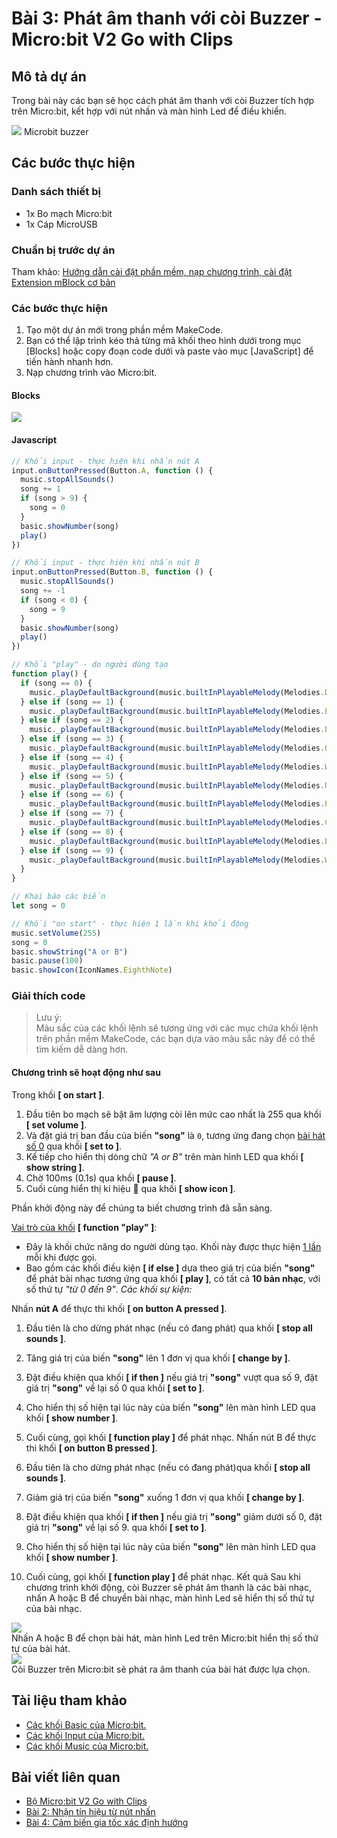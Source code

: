 # Bài 3: Phát âm thanh với còi Buzzer - Micro:bit V2 Go with Clips

## Mô tả dự án

Trong bài này các bạn sẽ học cách phát âm thanh với còi Buzzer tích hợp trên Micro:bit, kết hợp với nút nhấn và màn hình Led để điều khiển.

![](/ex/less03/image/01_Microbit_buzzer.jpg)
Microbit buzzer

## Các bước thực hiện

### Danh sách thiết bị

- 1x Bo mạch Micro:bit
- 1x Cáp MicroUSB

### Chuẩn bị trước dự án

Tham khảo: [Hướng dẫn cài đặt phần mềm, nạp chương trình, cài đặt Extension mBlock cơ bản](https://github.com/makerlabvn/MakeCode-microbit)

### Các bước thực hiện

1. Tạo một dự án mới trong phần mềm MakeCode.
1. Bạn có thể lập trình kéo thả từng mã khối theo hình dưới trong mục [Blocks] hoặc copy đoạn code dưới và paste vào mục [JavaScript] để tiến hành nhanh hơn.
1. Nạp chương trình vào Micro:bit.

#### Blocks

![](/ex/less03/image/02_1050px-Microbit_V2_Go_Bai_3.png)

#### Javascript

```js
// Khối input - thực hiện khi nhấn nút A
input.onButtonPressed(Button.A, function () {
  music.stopAllSounds()
  song += 1
  if (song > 9) {
    song = 0
  }
  basic.showNumber(song)
  play()
})

// Khối input - thực hiện khi nhấn nút B
input.onButtonPressed(Button.B, function () {
  music.stopAllSounds()
  song += -1
  if (song < 0) {
    song = 9
  }
  basic.showNumber(song)
  play()
})

// Khối "play" - do người dùng tạo
function play() {
  if (song == 0) {
    music._playDefaultBackground(music.builtInPlayableMelody(Melodies.Dadadadum), music.PlaybackMode.InBackground)
  } else if (song == 1) {
    music._playDefaultBackground(music.builtInPlayableMelody(Melodies.Entertainer), music.PlaybackMode.InBackground)
  } else if (song == 2) {
    music._playDefaultBackground(music.builtInPlayableMelody(Melodies.BaDing), music.PlaybackMode.InBackground)
  } else if (song == 3) {
    music._playDefaultBackground(music.builtInPlayableMelody(Melodies.Ode), music.PlaybackMode.InBackground)
  } else if (song == 4) {
    music._playDefaultBackground(music.builtInPlayableMelody(Melodies.Wawawawaa), music.PlaybackMode.InBackground)
  } else if (song == 5) {
    music._playDefaultBackground(music.builtInPlayableMelody(Melodies.Ringtone), music.PlaybackMode.InBackground)
  } else if (song == 6) {
    music._playDefaultBackground(music.builtInPlayableMelody(Melodies.Punchline), music.PlaybackMode.InBackground)
  } else if (song == 7) {
    music._playDefaultBackground(music.builtInPlayableMelody(Melodies.Chase), music.PlaybackMode.InBackground)
  } else if (song == 8) {
    music._playDefaultBackground(music.builtInPlayableMelody(Melodies.Birthday), music.PlaybackMode.InBackground)
  } else if (song == 9) {
    music._playDefaultBackground(music.builtInPlayableMelody(Melodies.Wedding), music.PlaybackMode.InBackground)
  }
}

// Khai báo các biến
let song = 0

// Khối "on start" - thực hiện 1 lần khi khởi động
music.setVolume(255)
song = 0
basic.showString("A or B")
basic.pause(100)
basic.showIcon(IconNames.EighthNote)
```

### Giải thích code
>
> Lưu ý:  
> Màu sắc của các khối lệnh sẽ tương ứng với các mục chứa khối lệnh trên phần mềm MakeCode, các bạn dựa vào màu sắc này để có thể tìm kiếm dễ dàng hơn.
>
#### Chương trình sẽ hoạt động như sau

Trong khối **[ on start ]**.

1. Đầu tiên bo mạch sẽ bật âm lượng còi lên mức cao nhất là 255 qua khối **[ set volume ]**.
1. Và đặt giá trị ban đầu của biến **"song"** là `0`, tương ứng đang chọn <u>bài hát số 0</u> qua khối **[ set to ]**.
1. Kế tiếp cho hiển thị dòng chữ *"A or B"* trên màn hình LED qua khối **[ show string ]**.
1. Chờ 100ms (0.1s) qua khối **[ pause ]**.
1. Cuối cùng hiển thị kí hiệu 🎼 qua khối **[ show icon ]**.  

Phần khởi động này để chúng ta biết chương trình đã sẵn sàng.

<u>Vai trò của khối</u> **[ function "play" ]**:

- Đây là khối chức năng do người dùng tạo. Khối này được thực hiện <u>1 lần</u> mỗi khi được gọi.
- Bao gồm các khối điều kiện **[ if else ]** dựa theo giá trị của biến **"song"** để phát bài nhạc tương ứng qua khối **[ play ]**, có tất cả **10 bản nhạc**, với số thứ tự *"từ 0 đến 9"*.
*Các khối sự kiện:*

Nhấn **nút A** để thực thi khối **[ on button A pressed ]**.

1. Đầu tiên là cho dừng phát nhạc (nếu có đang phát) qua khối **[ stop all sounds ]**.
1. Tăng giá trị của biến **"song"** lên 1 đơn vị qua khối **[ change by ]**.
1. Đặt điều khiện qua khối **[ if then ]** nếu giá trị **"song"** vượt qua số 9, đặt giá trị **"song"** về lại số 0 qua khối **[ set to ]**.
1. Cho hiển thị số hiện tại lúc này của biến **"song"** lên màn hình LED qua khối **[ show number ]**.
1. Cuối cùng, gọi khối **[ function play ]** để phát nhạc.
Nhấn nút B để thực thi khối **[ on button B pressed ]**.

1. Đầu tiên là cho dừng phát nhạc (nếu có đang phát)qua khối **[ stop all sounds ]**.
1. Giảm giá trị của biến **"song"** xuống 1 đơn vị qua khối **[ change by ]**.
1. Đặt điều khiện qua khối **[ if then ]** nếu giá trị **"song"** giảm dưới số 0, đặt giá trị **"song"** về lại số 9. qua khối **[ set to ]**.
1. Cho hiển thị số hiện tại lúc này của biến **"song"** lên màn hình LED qua khối **[ show number ]**.
1. Cuối cùng, gọi khối **[ function play ]** để phát nhạc.
Kết quả
Sau khi chương trình khởi động, còi Buzzer sẽ phát âm thanh là các bài nhạc, nhấn A hoặc B để chuyển bài nhạc, màn hình Led sẽ hiển thị số thứ tự của bài nhạc.

![](/ex/less03/image/03_1050px-Screenshot_2023-07-27_at_11.09.15.png)  
Nhấn A hoặc B để chọn bài hát, màn hình Led trên Micro:bit hiển thị số thứ tự của bài hát.  
![](/ex/less03/image/04_1050px-Screenshot_2023-07-27_at_11.08.14.png)  
Còi Buzzer trên Micro:bit sẽ phát ra âm thanh của bài hát được lựa chọn.

## Tài liệu tham khảo

- [Các khối Basic của Micro:bit.](https://makecode.microbit.org/reference/basic)
- [Các khối Input của Micro:bit.](https://makecode.microbit.org/reference/input)
- [Các khối Music của Micro:bit.](https://makecode.microbit.org/reference/music)

## Bài viết liên quan

- [Bộ Micro:bit V2 Go with Clips](/README.md)
- [Bài 2: Nhận tín hiệu từ nút nhấn](/ex/less02/README.md)
- [Bài 4: Cảm biến gia tốc xác định hướng](/ex/less04/README.md)
